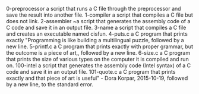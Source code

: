 0-preprocessor a script that runs a C file through the preprocessor and save the result into another file.
1-compiler a script that compiles a C file but does not link.
2-assembler ~a script that generates the assembly code of a C code and save it in an output file. 
3-name a script that compiles a C file and creates an executable named cisfun.
4-puts.c a C program that prints exactly "Programming is like building a multilingual puzzle, followed by a new line.
5-printf.c a C program that prints exactly with proper grammar, but the outcome is a piece of art,, followed by a new line.
6-size.c a C program that prints the size of various types on the computer it is compiled and run on.
100-intel  a script that generates the assembly code (Intel syntax) of a C code and save it in an output file.
101-quote.c  a C program that prints exactly and that piece of art is useful" - Dora Korpar, 2015-10-19, followed by a new line, to the standard error.
